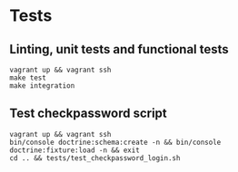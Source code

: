 # Tests

## Linting, unit tests and functional tests

    vagrant up && vagrant ssh
    make test
    make integration

## Test checkpassword script

    vagrant up && vagrant ssh
    bin/console doctrine:schema:create -n && bin/console doctrine:fixture:load -n && exit
    cd .. && tests/test_checkpassword_login.sh

